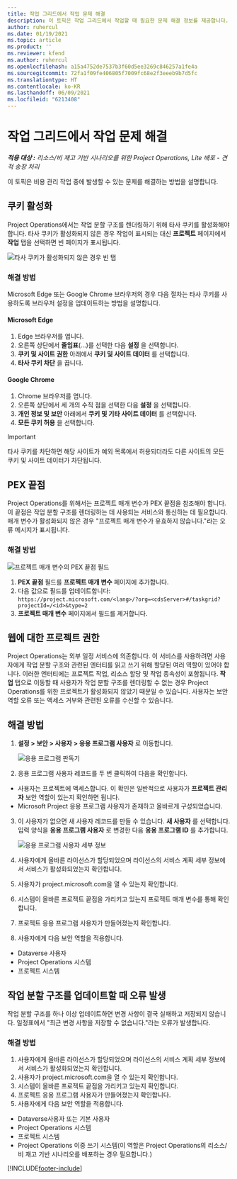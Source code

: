 ```yaml
---
title: 작업 그리드에서 작업 문제 해결
description: 이 토픽은 작업 그리드에서 작업할 때 필요한 문제 해결 정보를 제공합니다.
author: ruhercul
ms.date: 01/19/2021
ms.topic: article
ms.product: ''
ms.reviewer: kfend
ms.author: ruhercul
ms.openlocfilehash: a15a4752de7537b3f60d5ee3269c846257a1fe4a
ms.sourcegitcommit: 72fa1f09fe406805f7009fc68e2f3eeeb9b7d5fc
ms.translationtype: HT
ms.contentlocale: ko-KR
ms.lasthandoff: 06/09/2021
ms.locfileid: "6213408"
---
```

# <a name="troubleshoot-working-in-the-task-grid"></a>작업 그리드에서 작업 문제 해결 

_**적용 대상 :** 리소스/비 재고 기반 시나리오를 위한 Project Operations, Lite 배포 - 견적 송장 처리_

이 토픽은 비용 관리 작업 중에 발생할 수 있는 문제를 해결하는 방법을 설명합니다.

## <a name="enable-cookies"></a>쿠키 활성화

Project Operations에서는 작업 분할 구조를 렌더링하기 위해 타사 쿠키를 활성화해야 합니다. 타사 쿠키가 활성화되지 않은 경우 작업이 표시되는 대신 **프로젝트** 페이지에서 **작업** 탭을 선택하면 빈 페이지가 표시됩니다.

![타사 쿠키가 활성화되지 않은 경우 빈 탭](media/blankschedule.png)


### <a name="workaround"></a>해결 방법
Microsoft Edge 또는 Google Chrome 브라우저의 경우 다음 절차는 타사 쿠키를 사용하도록 브라우저 설정을 업데이트하는 방법을 설명합니다.

#### <a name="microsoft-edge"></a>Microsoft Edge

1. Edge 브라우저를 엽니다.
2. 오른쪽 상단에서 **줄임표**(...)를 선택한 다음 **설정** 을 선택합니다.
3. **쿠키 및 사이트 권한** 아래에서 **쿠키 및 사이트 데이터** 를 선택합니다.
4. **타사 쿠키 차단** 을 끕니다.

#### <a name="google-chrome"></a>Google Chrome

1. Chrome 브라우저를 엽니다.
2. 오른쪽 상단에서 세 개의 수직 점을 선택한 다음 **설정** 을 선택합니다.
3. **개인 정보 및 보안** 아래에서 **쿠키 및 기타 사이트 데이터** 를 선택합니다.
4. **모든 쿠키 허용** 을 선택합니다.

> [!IMPORTANT]
> 타사 쿠키를 차단하면 해당 사이트가 예외 목록에서 허용되더라도 다른 사이트의 모든 쿠키 및 사이트 데이터가 차단됩니다.

## <a name="pex-endpoint"></a>PEX 끝점

Project Operations를 위해서는 프로젝트 매개 변수가 PEX 끝점을 참조해야 합니다. 이 끝점은 작업 분할 구조를 렌더링하는 데 사용되는 서비스와 통신하는 데 필요합니다. 매개 변수가 활성화되지 않은 경우 "프로젝트 매개 변수가 유효하지 않습니다."라는 오류 메시지가 표시됩니다. 

### <a name="workaround"></a>해결 방법
 ![프로젝트 매개 변수의 PEX 끝점 필드](media/projectparameter.png)

1. **PEX 끝점** 필드를 **프로젝트 매개 변수** 페이지에 추가합니다.
2. 다음 값으로 필드를 업데이트합니다: `https://project.microsoft.com/<lang>/?org=<cdsServer>#/taskgrid?projectId=/<id>&type=2`
3. **프로젝트 매개 변수** 페이지에서 필드를 제거합니다.

## <a name="privileges-for-project-for-the-web"></a>웹에 대한 프로젝트 권한

Project Operations는 외부 일정 서비스에 의존합니다. 이 서비스를 사용하려면 사용자에게 작업 분할 구조와 관련된 엔터티를 읽고 쓰기 위해 할당된 여러 역할이 있어야 합니다. 이러한 엔터티에는 프로젝트 작업, 리소스 할당 및 작업 종속성이 포함됩니다. **작업** 탭으로 이동할 때 사용자가 작업 분할 구조를 렌더링할 수 없는 경우 Project Operations를 위한 프로젝트가 활성화되지 않았기 때문일 수 있습니다. 사용자는 보안 역할 오류 또는 액세스 거부와 관련된 오류를 수신할 수 있습니다.


## <a name="workaround"></a>해결 방법

1. **설정 > 보안 > 사용자 > 응용 프로그램 사용자** 로 이동합니다.  

   ![응용 프로그램 판독기](media/applicationuser.jpg)
   
2. 응용 프로그램 사용자 레코드를 두 번 클릭하여 다음을 확인합니다.

 - 사용자는 프로젝트에 액세스합니다. 이 확인은 일반적으로 사용자가 **프로젝트 관리자** 보안 역할이 있는지 확인하면 됩니다.
 - Microsoft Project 응용 프로그램 사용자가 존재하고 올바르게 구성되었습니다.
 
3. 이 사용자가 없으면 새 사용자 레코드를 만들 수 있습니다. **새 사용자** 를 선택합니다. 입력 양식을 **응용 프로그램 사용자** 로 변경한 다음 **응용 프로그램 ID** 를 추가합니다.

   ![응용 프로그램 사용자 세부 정보](media/applicationuserdetails.jpg)

4. 사용자에게 올바른 라이선스가 할당되었으며 라이선스의 서비스 계획 세부 정보에서 서비스가 활성화되었는지 확인합니다.
5. 사용자가 project.microsoft.com을 열 수 있는지 확인합니다.
6. 시스템이 올바른 프로젝트 끝점을 가리키고 있는지 프로젝트 매개 변수를 통해 확인합니다.
7. 프로젝트 응용 프로그램 사용자가 만들어졌는지 확인합니다.
8. 사용자에게 다음 보안 역할을 적용합니다.

  - Dataverse 사용자
  - Project Operations 시스템
  - 프로젝트 시스템

## <a name="error-when-updating-the-work-breakdown-structure"></a>작업 분할 구조를 업데이트할 때 오류 발생

작업 분할 구조를 하나 이상 업데이트하면 변경 사항이 결국 실패하고 저장되지 않습니다. 일정표에서 "최근 변경 사항을 저장할 수 없습니다."라는 오류가 발생합니다.

### <a name="workaround"></a>해결 방법

1. 사용자에게 올바른 라이선스가 할당되었으며 라이선스의 서비스 계획 세부 정보에서 서비스가 활성화되었는지 확인합니다.
2. 사용자가 project.microsoft.com을 열 수 있는지 확인합니다.
3. 시스템이 올바른 프로젝트 끝점을 가리키고 있는지 확인합니다.
4. 프로젝트 응용 프로그램 사용자가 만들어졌는지 확인합니다.
5. 사용자에게 다음 보안 역할을 적용합니다.
  
  - Dataverse사용자 또는 기본 사용자
  - Project Operations 시스템
  - 프로젝트 시스템
  - Project Operations 이중 쓰기 시스템(이 역할은 Project Operations의 리소스/비 재고 기반 시나리오를 배포하는 경우 필요합니다.)


[!INCLUDE[footer-include](../includes/footer-banner.md)]
